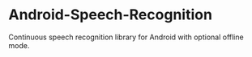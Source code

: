 # Android-Speech-Recognition
Continuous speech recognition library for Android with optional offline mode.
